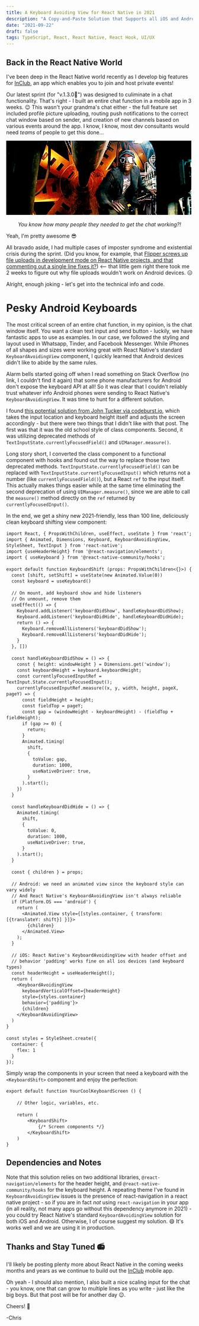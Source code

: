 ```yaml
---
title: A Keyboard Avoiding View for React Native in 2021
description: "A Copy-and-Paste Solution that Supports all iOS and Android keyboards!"
date: "2021-09-22"
draft: false
tags: TypeScript, React, React Native, React Hook, UI/UX
---
```


## Back in the React Native World

I've been deep in the React Native world recently as I develop big features for [InClub](https://inclub-app.com), an app which enables you to join and host private events!

Our latest sprint (for "v.1.3.0🥳") was designed to culiminate in a chat functionality. That's right - I built an entire chat function in a mobile app in 3 weeks. 😉 This wasn't your grandma's chat either - the full feature set included profile picture uploading, routing push notifications to the correct chat window based on sender, and creation of new channels based on various events around the app. I know, I know, most dev consultants would need _teams_ of people to get this done...

![You know how many people they needed to get the chat working?! Teams!](./teams.gif)

<p style="text-align: center;">
<i>You know how many people they needed to get the chat working?!</i>
</p>

Yeah, I'm pretty awesome 😎

All bravado aside, I had multiple cases of imposter syndrome and existential crisis during the sprint. (Did you know, for example, that [Flipper screws up file uploads in development mode on React Native projects, and that commenting out a single line fixes it?](https://github.com/facebook/react-native/issues/28551#issuecomment-918540487)) <-- that little gem right there took me 2 weeks to figure out why file uploads wouldn't work on Android devices. 😑

Alright, enough joking - let's get into the technical info and code.

# Pesky Android Keyboards

The most critical screen of an entire chat function, in my opinion, is the chat window itself. You want a clean text input and send button - luckily, we have fantastic apps to use as examples. In our case, we followed the styling and layout used in Whatsapp, Tinder, and Facebook Messenger. While iPhones of all shapes and sizes were working great with React Native's standard `KeyboardAvoidingView` component, I quickly learned that Android devices didn't like to abide by the same rules. 

Alarm bells started going off when I read something on Stack Overflow (no link, I couldn't find it again) that some phone manufacturers for Android don't expose the keyboard API at all! So it was clear that I couldn't reliably trust whatever info Android phones were sending to React Native's `KeyboardAvoidingView`. It was time to hunt for a different solution.

I found [this potential solution from John Tucker via codeburst.io](https://codeburst.io/react-native-keyboard-covering-inputs-72a9d3072689), which takes the input location and keyboard height itself and adjusts the screen accordingly - but there were two things that I didn't like with that post. The first was that it was the old school style of class components. Second, it was utilizing deprecated methods of `TextInputState.currentlyFocusedField()` and `UIManager.measure()`.

Long story short, I converted the class component to a functional component with hooks and found out the way to replace those two deprecated methods. `TextInputState.currentlyFocusedField()` can be replaced with `TextInputState.currentlyFocusedInput()` which returns not a number (like `currentlyFocusedField()`), but a React `ref` to the input itself. This actually makes things easier while at the same time eliminating the second deprecation of using `UIManager.measure()`, since we are able to call the `measure()` method directly on the `ref` returned by `currentlyFocusedInput()`.

In the end, we get a shiny new 2021-friendly, less than 100 line, deliciously clean keyboard shifting view component:

```tsx
import React, { PropsWithChildren, useEffect, useState } from 'react';
import { Animated, Dimensions, Keyboard, KeyboardAvoidingView, StyleSheet, TextInput } from 'react-native';
import {useHeaderHeight} from '@react-navigation/elements';
import { useKeyboard } from '@react-native-community/hooks';

export default function KeyboardShift (props: PropsWithChildren<{}>) {
  const [shift, setShift] = useState(new Animated.Value(0))
  const keyboard = useKeyboard()

  // On mount, add keyboard show and hide listeners
  // On unmount, remove them
  useEffect(() => {
    Keyboard.addListener('keyboardDidShow', handleKeyboardDidShow);
    Keyboard.addListener('keyboardDidHide', handleKeyboardDidHide);
    return () => {
      Keyboard.removeAllListeners('keyboardDidShow');
      Keyboard.removeAllListeners('keyboardDidHide');
    }
  }, [])

  const handleKeyboardDidShow = () => {
    const { height: windowHeight } = Dimensions.get('window');
    const keyboardHeight = keyboard.keyboardHeight;
    const currentlyFocusedInputRef = TextInput.State.currentlyFocusedInput();
    currentlyFocusedInputRef.measure((x, y, width, height, pageX, pageY) => {
      const fieldHeight = height;
      const fieldTop = pageY;
      const gap = (windowHeight - keyboardHeight) - (fieldTop + fieldHeight);
      if (gap >= 0) {
        return;
      }
      Animated.timing(
        shift,
        {
          toValue: gap,
          duration: 1000,
          useNativeDriver: true,
        }
      ).start();
    })
  }

  const handleKeyboardDidHide = () => {
    Animated.timing(
      shift,
      {
        toValue: 0,
        duration: 1000,
        useNativeDriver: true,
      }
    ).start();
  }

  const { children } = props;

  // Android: we need an animated view since the keyboard style can vary widely
  // And React Native's KeyboardAvoidingView isn't always reliable
  if (Platform.OS === 'android') {
    return (
      <Animated.View style={[styles.container, { transform: [{translateY: shift}] }]}>
        {children}
      </Animated.View>
    );
  }

  // iOS: React Native's KeyboardAvoidingView with header offset and 
  // behavior 'padding' works fine on all ios devices (and keyboard types)
  const headerHeight = useHeaderHeight();
  return (
    <KeyboardAvoidingView
      keyboardVerticalOffset={headerHeight}
      style={styles.container}
      behavior={'padding'}>
      {children}
    </KeyboardAvoidingView>
  )
}

const styles = StyleSheet.create({
  container: {
    flex: 1
  }
});
```

Simply wrap the components in your screen that need a keyboard with the `<KeyboardShift>` component and enjoy the perfection:

```tsx
export default function YourCoolKeyboardScreen () {
    
    // Other logic, variables, etc.

    return (
        <KeyboardShift>
            {/* Screen components */}
        </KeyboardShift>
    )
}
```

## Dependencies and Notes

Note that this solution relies on two additional libraries, `@react-navigation/elements` for the header height, and `@react-native-community/hooks` for the keyboard height. A repeating theme I've found in `KeyboardAvoidingView` issues is the presence of react-navigation in a react native project - so if you are in fact _not_ using `react-navigation` in your app (in all reality, not many apps go without this dependency anymore in 2021) - you could try React Native's standard `KeyboardAvoidingView` solution for both iOS and Android. Otherwise, I of course suggest my solution. 😄 It's works well and we are using it in production.

## Thanks and Stay Tuned 📻

I'll likely be posting plenty more about React Native in the coming weeks months and years as we continue to build out the [InClub](https://inclub-app.com) mobile app.

Oh yeah - I should also mention, I also built a nice scaling input for the chat - you know, one that can grow to multiple lines as you write - just like the big boys. But that post will be for another day 😉.

Cheers! 🍻

-Chris